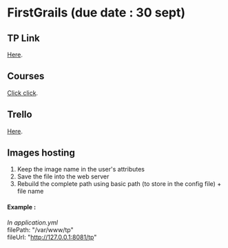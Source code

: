 # FirstGrails (due date : 30 sept)

## TP Link
[Here](http://cours.tokidev.fr/mbds/grails/tp_grails.pdf).

## Courses
[Click click](http://cours.tokidev.fr/mbds/grails/cours_grails.pdf).

## Trello
[Here](https://trello.com/b/ssAz0JX8/projet-grails).

## Images hosting
1. Keep the image name in the user's attributes
2. Save the file into the web server
3. Rebuild the complete path using basic path (to store in the config file) + file name

#### Example : 
*In application.yml*\
filePath: "/var/www/tp"\
fileUrl: "http://127.0.0.1:8081/tp"